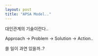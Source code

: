 ```yaml
---
layout: post
title: "APSA Model.."
---
```


대인관계의 기술이란다..

Approach -> Problem -> Solution -> Action..

쓸 일이 과연 있을까..?


